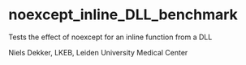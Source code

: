 # noexcept_inline_DLL_benchmark
Tests the effect of noexcept for an inline function from a DLL


Niels Dekker, LKEB, Leiden University Medical Center